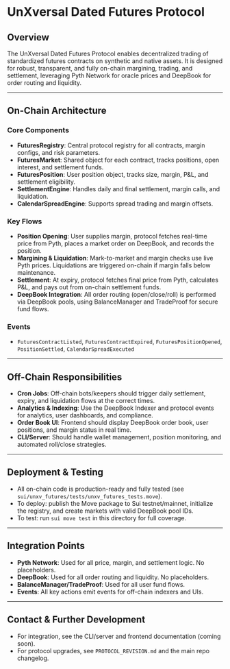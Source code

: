 # UnXversal Dated Futures Protocol

## Overview

The UnXversal Dated Futures Protocol enables decentralized trading of standardized futures contracts on synthetic and native assets. It is designed for robust, transparent, and fully on-chain margining, trading, and settlement, leveraging Pyth Network for oracle prices and DeepBook for order routing and liquidity.

---

## On-Chain Architecture

### Core Components
- **FuturesRegistry**: Central protocol registry for all contracts, margin configs, and risk parameters.
- **FuturesMarket**: Shared object for each contract, tracks positions, open interest, and settlement funds.
- **FuturesPosition**: User position object, tracks size, margin, P&L, and settlement eligibility.
- **SettlementEngine**: Handles daily and final settlement, margin calls, and liquidation.
- **CalendarSpreadEngine**: Supports spread trading and margin offsets.

### Key Flows
- **Position Opening**: User supplies margin, protocol fetches real-time price from Pyth, places a market order on DeepBook, and records the position.
- **Margining & Liquidation**: Mark-to-market and margin checks use live Pyth prices. Liquidations are triggered on-chain if margin falls below maintenance.
- **Settlement**: At expiry, protocol fetches final price from Pyth, calculates P&L, and pays out from on-chain settlement funds.
- **DeepBook Integration**: All order routing (open/close/roll) is performed via DeepBook pools, using BalanceManager and TradeProof for secure fund flows.

### Events
- `FuturesContractListed`, `FuturesContractExpired`, `FuturesPositionOpened`, `PositionSettled`, `CalendarSpreadExecuted`

---

## Off-Chain Responsibilities

- **Cron Jobs**: Off-chain bots/keepers should trigger daily settlement, expiry, and liquidation flows at the correct times.
- **Analytics & Indexing**: Use the DeepBook Indexer and protocol events for analytics, user dashboards, and compliance.
- **Order Book UI**: Frontend should display DeepBook order book, user positions, and margin status in real time.
- **CLI/Server**: Should handle wallet management, position monitoring, and automated roll/close strategies.

---

## Deployment & Testing

- All on-chain code is production-ready and fully tested (see `sui/unxv_futures/tests/unxv_futures_tests.move`).
- To deploy: publish the Move package to Sui testnet/mainnet, initialize the registry, and create markets with valid DeepBook pool IDs.
- To test: run `sui move test` in this directory for full coverage.

---

## Integration Points

- **Pyth Network**: Used for all price, margin, and settlement logic. No placeholders.
- **DeepBook**: Used for all order routing and liquidity. No placeholders.
- **BalanceManager/TradeProof**: Used for all user fund flows.
- **Events**: All key actions emit events for off-chain indexers and UIs.

---

## Contact & Further Development

- For integration, see the CLI/server and frontend documentation (coming soon).
- For protocol upgrades, see `PROTOCOL_REVISION.md` and the main repo changelog. 